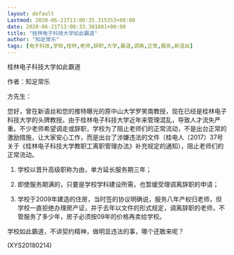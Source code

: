 ```yaml
---
layout: default
Lastmod: 2020-06-21T13:00:35.315353+00:00
date: 2020-06-21T13:00:33.301881+00:00
title: "桂林电子科技大学如此霸道"
author: "知足常乐"
tags: [电子科技,学校,桂林,老师,辞职,大学,霸道,调离,正常,服务,新语丝]
---
```


桂林电子科技大学如此霸道

作者：知足常乐

方先生：

您好，曾在新语丝和您的推特曝光的原中山大学罗笑南教授，现在已经是桂林电子科技大学的头牌教授。由于桂林电子科技大学近年来管理混乱，导致人才流失严重。不少老师希望调走或辞职，学校为了阻止老师们的正常流动，不是出台正常的激励措施，让大家安心工作，而是出台了涉嫌违法的文件（桂电人〔2017〕37号关于《桂林电子科技大学教职工离职管理办法》补充规定的通知），阻止老师们的正常流动。

1. 学校以晋升高级职称为由，单方延长服务期三年；

2. 即使服务期满的，只要是学校学科建设所需，也暂缓受理调离辞职的申请；

3. 学校于2009年建造的住房，当时签的协议明确说，服务八年产权归老师，但学校一直拒绝办理房产证，并于去年以文件的形式规定，调离辞职的老师，不管服务了多少年，房子必须按09年的价格再卖给学校。

学校如此霸道，不讲契约精神，做明显违法的事，哪个还敢来呢？

(XYS20180214)

